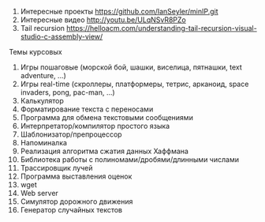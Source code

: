 1. Интересные проекты
https://github.com/IanSeyler/minIP.git
2. Интересные видео
http://youtu.be/ULqNSvR8PZo
3. Tail recursion
https://helloacm.com/understanding-tail-recursion-visual-studio-c-assembly-view/


Темы курсовых

1.  Игры пошаговые (морской бой, шашки, виселица, пятнашки, text adventure, ...)
2.  Игры real-time (скроллеры, платформеры, тетрис, арканоид, space invaders, pong, pac-man, ...)
3.  Калькулятор
4.  Форматирование текста с переносами
5.  Программа для обмена текстовыми сообщениями
6.  Интерпретатор/компилятор простого языка
7.  Шаблонизатор/препроцессор
8.  Напоминалка
9.  Реализация алгоритма сжатия данных Хаффмана
10. Библиотека работы с полиномами/дробями/длинными числами
11. Трассировщик лучей
12. Программа выставления оценок
13. wget
14. Web server
15. Симулятор дорожного движения
16. Генератор случайных текстов
